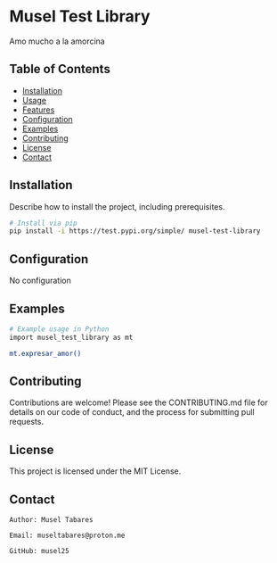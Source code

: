 

# Musel Test Library

Amo mucho a la amorcina

## Table of Contents

- [Installation](#installation)
- [Usage](#usage)
- [Features](#features)
- [Configuration](#configuration)
- [Examples](#examples)
- [Contributing](#contributing)
- [License](#license)
- [Contact](#contact)

## Installation

Describe how to install the project, including prerequisites.

```bash
# Install via pip
pip install -i https://test.pypi.org/simple/ musel-test-library
```
## Configuration
No configuration

## Examples

```bash
# Example usage in Python
import musel_test_library as mt

mt.expresar_amor()
```

## Contributing

Contributions are welcome! Please see the CONTRIBUTING.md file for details on our code of conduct, and the process for submitting pull requests.

## License

This project is licensed under the MIT License.

## Contact

    Author: Musel Tabares

    Email: museltabares@proton.me

    GitHub: musel25
